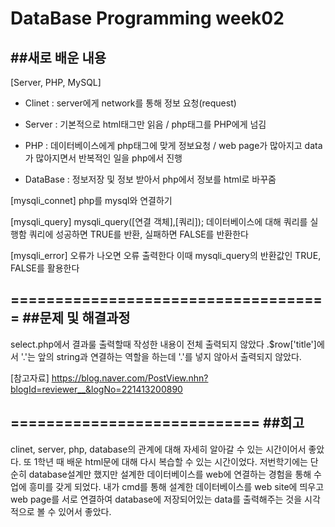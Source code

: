 DataBase Programming week02
============================
##새로 배운 내용
-----------------------------
[Server, PHP, MySQL]
* Clinet : server에게 network를 통해 정보 요청(request)

* Server : 기본적으로 html태그만 읽음 / php태그를 PHP에게 넘김

* PHP : 데이터베이스에게 php태그에 맞게 정보요청 / web page가 많아지고 data가 많아지면서 반복적인 일을 php에서 진행

* DataBase : 정보저장 및 정보 받아서 php에서 정보를 html로 바꾸줌

[mysqli_connet]
php를 mysql와 연결하기

[mysqli_query]
mysqli_query([연결 객체],[쿼리]);
데이터베이스에 대해 쿼리를 실행함
쿼리에 성공하면 TRUE를 반환, 실패하면 FALSE를 반환한다

[mysqli_error]
오류가 나오면 오류 출력한다
이때 mysqli_query의 반환값인 TRUE, FALSE를 활용한다

====================================
##문제 및 해결과정
-----------------------------
select.php에서 결과룰 출력할때 작성한 내용이 전체 출력되지 않았다
.$row['title']에서 '.'는 앞의 string과 연결하는 역할을 하는데 '.'를 넣지 않아서 출력되지 않았다.

[참고자료]
https://blog.naver.com/PostView.nhn?blogId=reviewer__&logNo=221413200890

============================
##회고
-----------------------------
clinet, server, php, database의 관계에 대해 자세히 알아갈 수 있는 시간이어서 좋았다. 또 1학년 때 배운 html문에 대해 다시 복습할 수 있는 시간이었다.
저번학기에는 단순히 database설계만 했지만 설계한 데이터베이스를 web에 연결하는 경험을 통해 수업에 흥미를 갖게 되었다.
내가 cmd를 통해 설계한 데이터베이스를 web site에 띄우고 web page를 서로 연결하여 database에 저장되어있는 data를 출력해주는 것을 시각적으로 볼 수 있어서 좋았다.
